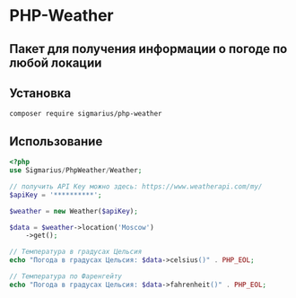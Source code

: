 # PHP-Weather

## Пакет для получения информации о погоде по любой локации

## Установка

```shell
composer require sigmarius/php-weather
```

## Использование

```php
<?php 
use Sigmarius/PhpWeather/Weather;

// получить API Key можно здесь: https://www.weatherapi.com/my/
$apiKey = '**********';

$weather = new Weather($apiKey);

$data = $weather->location('Moscow')
    ->get();

// Температура в градусах Цельсия
echo "Погода в градусах Цельсия: $data->celsius()" . PHP_EOL;

// Температура по Фаренгейту
echo "Погода в градусах Цельсия: $data->fahrenheit()" . PHP_EOL;
```